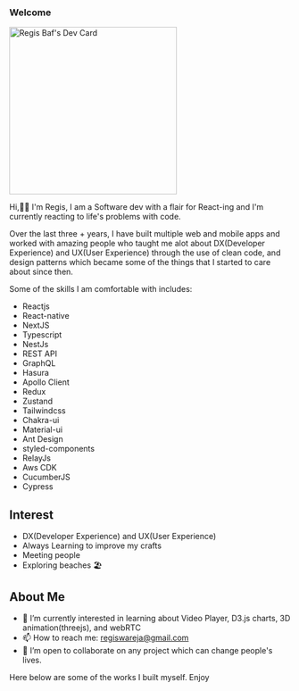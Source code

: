 ### Welcome

<a href="https://app.daily.dev/wareja"><img src="https://api.daily.dev/devcards/501869e8fb7f440f897a953f4616c04b.png?r=w56](https://api.daily.dev/devcards/501869e8fb7f440f897a953f4616c04b.png?r=oug" width="300" alt="Regis Baf's Dev Card"/></a>

Hi,👋🏾 I'm Regis, I am a Software dev with a flair for React-ing and I'm currently reacting to life's problems with code.

Over the last three + years, I have built multiple web and mobile apps and worked with amazing people who taught me alot about DX(Developer Experience) and UX(User Experience) through the use of clean code, and design patterns which became some of the things that I started to care about since then.

Some of the skills I am comfortable with includes:
- Reactjs
- React-native
- NextJS
- Typescript
- NestJs
- REST API
- GraphQL
- Hasura
- Apollo Client
- Redux
- Zustand
- Tailwindcss
- Chakra-ui
- Material-ui
- Ant Design
- styled-components
- RelayJs
- Aws CDK
- CucumberJS
- Cypress

## Interest
- DX(Developer Experience) and UX(User Experience)
- Always Learning to improve my crafts
- Meeting people
- Exploring beaches 🏖

## About Me

- 🌱 I’m currently interested in learning about Video Player, D3.js charts, 3D animation(threejs), and webRTC
- 📫 How to reach me: regiswareja@gmail.com
- 👯 I’m open to collaborate on any project which can change people's lives.

Here below are some of the works I built myself. Enjoy
<!--
**regisBafutwabo/regisbafutwabo** is a ✨ _special_ ✨ repository because its `README.md` (this file) appears on your GitHub profile.

Here are some ideas to get you started:

- 🔭 I’m currently working on ...
- 🌱 I’m currently learning ...
- 👯 I’m looking to collaborate on ...
- 🤔 I’m looking for help with ...
- 💬 Ask me about ...
- 📫 How to reach me: ...
- 😄 Pronouns: ...
- ⚡ Fun fact: ...
-->
